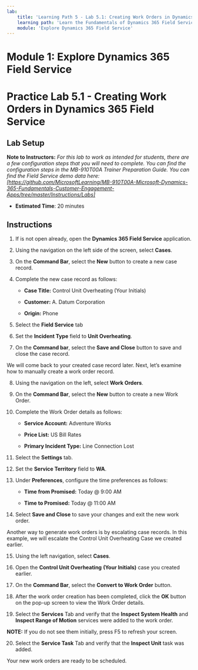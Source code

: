 ```yaml
---
lab:
    title: 'Learning Path 5 - Lab 5.1: Creating Work Orders in Dynamics 365 Field Service'
    learning path: 'Learn the Fundamentals of Dynamics 365 Field Service'
    module: 'Explore Dynamics 365 Field Service'
---
```


Module 1: Explore Dynamics 365 Field Service
========================

# Practice Lab 5.1 - Creating Work Orders in Dynamics 365 Field Service

## Lab Setup

**Note to Instructors:** *For this lab to work as intended for students, there are a few configuration steps that you will need to complete.  You can find the configuration steps in the MB-910T00A Trainer Preparation Guide. You can find the Field Service demo data here: [https://github.com/MicrosoftLearning/MB-910T00A-Microsoft-Dynamics-365-Fundamentals-Customer-Engagement-Apps/tree/master/Instructions/Labs]*

  - **Estimated Time**: 20 minutes

## Instructions

1. If is not open already, open the **Dynamics 365 Field Service** application.

2. Using the navigation on the left side of the screen, select **Cases**.

3. On the **Command Bar**, select the **New** button to create a new case record.

4. Complete the new case record as follows:

	- **Case Title:** Control Unit Overheating (Your Initials)

	- **Customer:** A. Datum Corporation

	- **Origin:** Phone

5. Select the **Field Service** tab

6. Set the **Incident Type** field to **Unit Overheating**.

7. On the **Command bar**, select the **Save and Close** button to save and close the case record.

We will come back to your created case record later. Next, let’s examine how to manually create a work order record.

8. Using the navigation on the left, select **Work Orders**.

9. On the **Command Bar**, select the **New** button to create a new Work Order.

10. Complete the Work Order details as follows:

	- **Service Account:** Adventure Works

	- **Price List:** US Bill Rates

	- **Primary Incident Type:** Line Connection Lost

11. Select the **Settings** tab.

12. Set the **Service Territory** field to **WA**.

13. Under **Preferences**, configure the time preferences as follows:

	- **Time from Promised:** Today @ 9:00 AM

	- **Time to Promised:** Today @ 11:00 AM

14. Select **Save and Close** to save your changes and exit the new work order.

Another way to generate work orders is by escalating case records. In this example, we will escalate the Control Unit Overheating Case we created earlier.

15. Using the left navigation, select **Cases**.

16. Open the **Control Unit Overheating** **(Your Initials)** case you created earlier.

17. On the **Command Bar**, select the **Convert to Work Order** button.

18. After the work order creation has been completed, click the **OK** button on the pop-up screen to view the Work Order details.

19. Select the **Services** Tab and verify that the **Inspect System Health** and **Inspect Range of Motion** services were added to the work order.

**NOTE:** If you do not see them initially, press F5 to refresh your screen.

20. Select the **Service Task** Tab and verify that the **Inspect Unit** task was added.

Your new work orders are ready to be scheduled.

